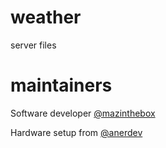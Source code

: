 # weather
server files

# maintainers
Software developer [@mazinthebox](https://github.com/mazinthebox)

Hardware setup from [@anerdev](https://github.com/anerdev)
